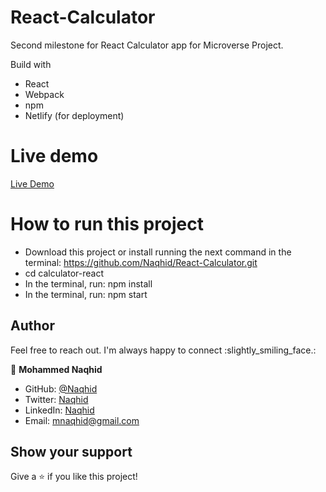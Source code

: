 # React-Calculator

Second milestone for React Calculator app for Microverse Project.

 Build with

- React
- Webpack
- npm
- Netlify (for deployment)

# Live demo

[Live Demo](https://determined-hamilton-c40fbc.netlify.app/)

# How to run this project

- Download this project or install running the next command in the terminal: https://github.com/Naqhid/React-Calculator.git
- cd calculator-react
- In the terminal, run: npm install
- In the terminal, run: npm start

## Author

Feel free to reach out. I'm always happy to connect :slightly_smiling_face.:


👤 **Mohammed Naqhid**

- GitHub: [@Naqhid](https://github.com/Naqhid)
- Twitter: [Naqhid](https://twitter.com/naqhid)
- LinkedIn: [Naqhid](https://www.linkedin.com/in/mohammed-naqhid-ab3080189/)
- Email: mnaqhid@gmail.com

## Show your support

Give a ⭐️ if you like this project!



